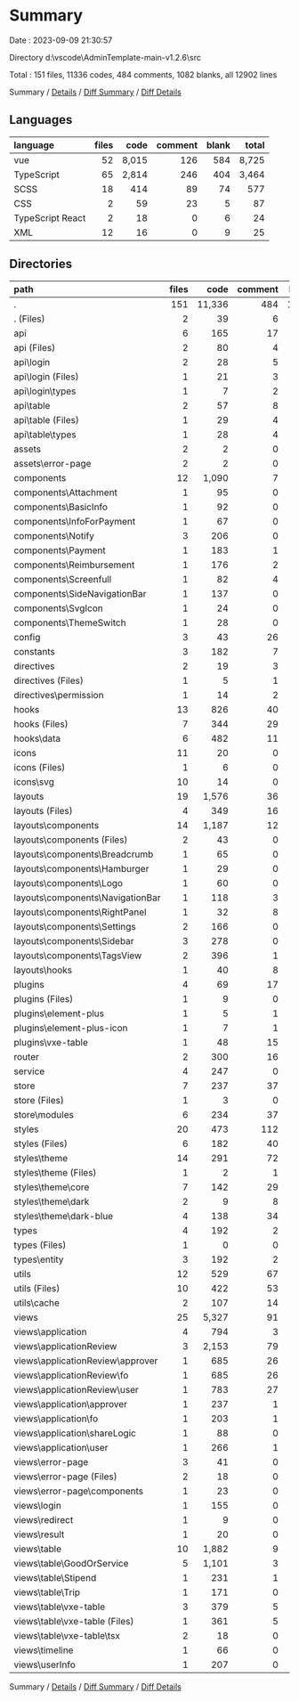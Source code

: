 # Summary

Date : 2023-09-09 21:30:57

Directory d:\\vscode\\AdminTemplate-main-v1.2.6\\src

Total : 151 files,  11336 codes, 484 comments, 1082 blanks, all 12902 lines

Summary / [Details](details.md) / [Diff Summary](diff.md) / [Diff Details](diff-details.md)

## Languages
| language | files | code | comment | blank | total |
| :--- | ---: | ---: | ---: | ---: | ---: |
| vue | 52 | 8,015 | 126 | 584 | 8,725 |
| TypeScript | 65 | 2,814 | 246 | 404 | 3,464 |
| SCSS | 18 | 414 | 89 | 74 | 577 |
| CSS | 2 | 59 | 23 | 5 | 87 |
| TypeScript React | 2 | 18 | 0 | 6 | 24 |
| XML | 12 | 16 | 0 | 9 | 25 |

## Directories
| path | files | code | comment | blank | total |
| :--- | ---: | ---: | ---: | ---: | ---: |
| . | 151 | 11,336 | 484 | 1,082 | 12,902 |
| . (Files) | 2 | 39 | 6 | 9 | 54 |
| api | 6 | 165 | 17 | 34 | 216 |
| api (Files) | 2 | 80 | 4 | 16 | 100 |
| api\\login | 2 | 28 | 5 | 8 | 41 |
| api\\login (Files) | 1 | 21 | 3 | 4 | 28 |
| api\\login\\types | 1 | 7 | 2 | 4 | 13 |
| api\\table | 2 | 57 | 8 | 10 | 75 |
| api\\table (Files) | 1 | 29 | 4 | 5 | 38 |
| api\\table\\types | 1 | 28 | 4 | 5 | 37 |
| assets | 2 | 2 | 0 | 0 | 2 |
| assets\\error-page | 2 | 2 | 0 | 0 | 2 |
| components | 12 | 1,090 | 7 | 72 | 1,169 |
| components\\Attachment | 1 | 95 | 0 | 6 | 101 |
| components\\BasicInfo | 1 | 92 | 0 | 7 | 99 |
| components\\InfoForPayment | 1 | 67 | 0 | 6 | 73 |
| components\\Notify | 3 | 206 | 0 | 16 | 222 |
| components\\Payment | 1 | 183 | 1 | 6 | 190 |
| components\\Reimbursement | 1 | 176 | 2 | 5 | 183 |
| components\\Screenfull | 1 | 82 | 4 | 7 | 93 |
| components\\SideNavigationBar | 1 | 137 | 0 | 10 | 147 |
| components\\SvgIcon | 1 | 24 | 0 | 6 | 30 |
| components\\ThemeSwitch | 1 | 28 | 0 | 3 | 31 |
| config | 3 | 43 | 26 | 11 | 80 |
| constants | 3 | 182 | 7 | 23 | 212 |
| directives | 2 | 19 | 3 | 4 | 26 |
| directives (Files) | 1 | 5 | 1 | 2 | 8 |
| directives\\permission | 1 | 14 | 2 | 2 | 18 |
| hooks | 13 | 826 | 40 | 94 | 960 |
| hooks (Files) | 7 | 344 | 29 | 60 | 433 |
| hooks\\data | 6 | 482 | 11 | 34 | 527 |
| icons | 11 | 20 | 0 | 11 | 31 |
| icons (Files) | 1 | 6 | 0 | 2 | 8 |
| icons\\svg | 10 | 14 | 0 | 9 | 23 |
| layouts | 19 | 1,576 | 36 | 197 | 1,809 |
| layouts (Files) | 4 | 349 | 16 | 53 | 418 |
| layouts\\components | 14 | 1,187 | 12 | 136 | 1,335 |
| layouts\\components (Files) | 2 | 43 | 0 | 8 | 51 |
| layouts\\components\\Breadcrumb | 1 | 65 | 0 | 11 | 76 |
| layouts\\components\\Hamburger | 1 | 29 | 0 | 7 | 36 |
| layouts\\components\\Logo | 1 | 60 | 0 | 8 | 68 |
| layouts\\components\\NavigationBar | 1 | 118 | 3 | 8 | 129 |
| layouts\\components\\RightPanel | 1 | 32 | 8 | 6 | 46 |
| layouts\\components\\Settings | 2 | 166 | 0 | 21 | 187 |
| layouts\\components\\Sidebar | 3 | 278 | 0 | 31 | 309 |
| layouts\\components\\TagsView | 2 | 396 | 1 | 36 | 433 |
| layouts\\hooks | 1 | 40 | 8 | 8 | 56 |
| plugins | 4 | 69 | 17 | 10 | 96 |
| plugins (Files) | 1 | 9 | 0 | 2 | 11 |
| plugins\\element-plus | 1 | 5 | 1 | 2 | 8 |
| plugins\\element-plus-icon | 1 | 7 | 1 | 2 | 10 |
| plugins\\vxe-table | 1 | 48 | 15 | 4 | 67 |
| router | 2 | 300 | 16 | 14 | 330 |
| service | 4 | 247 | 0 | 38 | 285 |
| store | 7 | 237 | 37 | 47 | 321 |
| store (Files) | 1 | 3 | 0 | 3 | 6 |
| store\\modules | 6 | 234 | 37 | 44 | 315 |
| styles | 20 | 473 | 112 | 79 | 664 |
| styles (Files) | 6 | 182 | 40 | 26 | 248 |
| styles\\theme | 14 | 291 | 72 | 53 | 416 |
| styles\\theme (Files) | 1 | 2 | 1 | 1 | 4 |
| styles\\theme\\core | 7 | 142 | 29 | 29 | 200 |
| styles\\theme\\dark | 2 | 9 | 8 | 3 | 20 |
| styles\\theme\\dark-blue | 4 | 138 | 34 | 20 | 192 |
| types | 4 | 192 | 2 | 37 | 231 |
| types (Files) | 1 | 0 | 0 | 7 | 7 |
| types\\entity | 3 | 192 | 2 | 30 | 224 |
| utils | 12 | 529 | 67 | 80 | 676 |
| utils (Files) | 10 | 422 | 53 | 63 | 538 |
| utils\\cache | 2 | 107 | 14 | 17 | 138 |
| views | 25 | 5,327 | 91 | 322 | 5,740 |
| views\\application | 4 | 794 | 3 | 58 | 855 |
| views\\applicationReview | 3 | 2,153 | 79 | 97 | 2,329 |
| views\\applicationReview\\approver | 1 | 685 | 26 | 20 | 731 |
| views\\applicationReview\\fo | 1 | 685 | 26 | 26 | 737 |
| views\\applicationReview\\user | 1 | 783 | 27 | 51 | 861 |
| views\\application\\approver | 1 | 237 | 1 | 21 | 259 |
| views\\application\\fo | 1 | 203 | 1 | 11 | 215 |
| views\\application\\shareLogic | 1 | 88 | 0 | 12 | 100 |
| views\\application\\user | 1 | 266 | 1 | 14 | 281 |
| views\\error-page | 3 | 41 | 0 | 6 | 47 |
| views\\error-page (Files) | 2 | 18 | 0 | 4 | 22 |
| views\\error-page\\components | 1 | 23 | 0 | 2 | 25 |
| views\\login | 1 | 155 | 0 | 9 | 164 |
| views\\redirect | 1 | 9 | 0 | 4 | 13 |
| views\\result | 1 | 20 | 0 | 4 | 24 |
| views\\table | 10 | 1,882 | 9 | 129 | 2,020 |
| views\\table\\GoodOrService | 5 | 1,101 | 3 | 89 | 1,193 |
| views\\table\\Stipend | 1 | 231 | 1 | 13 | 245 |
| views\\table\\Trip | 1 | 171 | 0 | 13 | 184 |
| views\\table\\vxe-table | 3 | 379 | 5 | 14 | 398 |
| views\\table\\vxe-table (Files) | 1 | 361 | 5 | 8 | 374 |
| views\\table\\vxe-table\\tsx | 2 | 18 | 0 | 6 | 24 |
| views\\timeline | 1 | 66 | 0 | 6 | 72 |
| views\\userInfo | 1 | 207 | 0 | 9 | 216 |

Summary / [Details](details.md) / [Diff Summary](diff.md) / [Diff Details](diff-details.md)